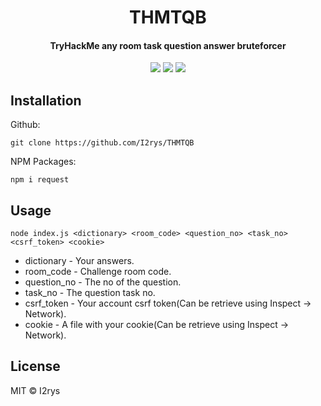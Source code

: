 <h1 align="center">THMTQB</h1>
<h4 align="center">TryHackMe any room task question answer bruteforcer</h4>
<p align="center">
	<a href="https://github.com/I2rys/THMTQB/blob/main/LICENSE"><img src="https://img.shields.io/github/license/I2rys/THMTQB?style=flat-square"></img></a>
	<a href="https://github.com/I2rys/THMTQB/issues"><img src="https://img.shields.io/github/issues/I2rys/THMTQB.svg"></img></a>
	<a href="https://nodejs.org/"><img src="https://img.shields.io/badge/-Nodejs-green?style=flat-square&logo=Node.js"></img></a>
</p>


## Installation
Github:

    git clone https://github.com/I2rys/THMTQB

NPM Packages:

    npm i request
    
## Usage

    node index.js <dictionary> <room_code> <question_no> <task_no> <csrf_token> <cookie>

+ dictionary - Your answers.
+ room_code - Challenge room code.
+ question_no - The no of the question.
+ task_no - The question task no.
+ csrf_token - Your account csrf token(Can be retrieve using Inspect -> Network).
+ cookie - A file with your cookie(Can be retrieve using Inspect -> Network).

## License
MIT © I2rys
